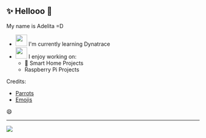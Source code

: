 ## ✨ Hellooo 👋
My name is Adelita =D

<!--
**adelitab/adelitab** is a ✨ _special_ ✨ repository because its `README.md` (this file) appears on your GitHub profile.
-->

- <img src="https://cultofthepartyparrot.com/parrots/hd/laptop_parrot.gif" width="30" height="30" /> I'm currently learning Dynatrace
- <img src="https://cultofthepartyparrot.com/parrots/hd/headsetparrot.gif" width="30" height="30" /> I enjoy working on:
  - :house_with_garden: Smart Home Projects
  - Raspberry Pi Projects

Credits:
- [Parrots](https://cultofthepartyparrot.com/)
- [Emojis](https://github.com/ikatyang/emoji-cheat-sheet/blob/master/README.md#flags)


😄

---
[![](https://visitcount.itsvg.in/api?id=adelita&label=Profile%20Views&color=12&icon=0&pretty=false)](https://visitcount.itsvg.in)
